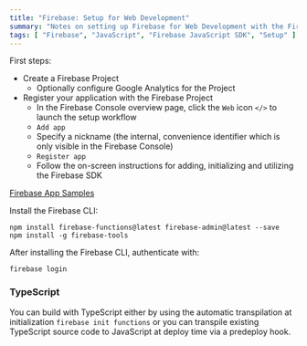 ```yaml
---
title: "Firebase: Setup for Web Development"
summary: "Notes on setting up Firebase for Web Development with the Firebase JavaScript SDK"
tags: [ "Firebase", "JavaScript", "Firebase JavaScript SDK", "Setup" ]
---
```


First steps:
- Create a Firebase Project
    - Optionally configure Google Analytics for the Project
- Register your application with the Firebase Project
    - In the Firebase Console overview page, click the `Web` icon `</>` to launch the setup workflow
    - `Add app`
    - Specify a nickname (the internal, convenience identifier which is only visible in the Firebase Console)
    - `Register app`
    - Follow the on-screen instructions for adding, initializing and utilizing the Firebase SDK


[Firebase App Samples](https://firebase.google.com/docs/samples)


Install the Firebase CLI: 

```
npm install firebase-functions@latest firebase-admin@latest --save
npm install -g firebase-tools
```


After installing the Firebase CLI, authenticate with:

```
firebase login
```



### TypeScript

You can build with TypeScript either by using the automatic transpilation at initialization `firebase init functions` or you can transpile existing TypeScript source code to JavaScript at deploy time via a predeploy hook.